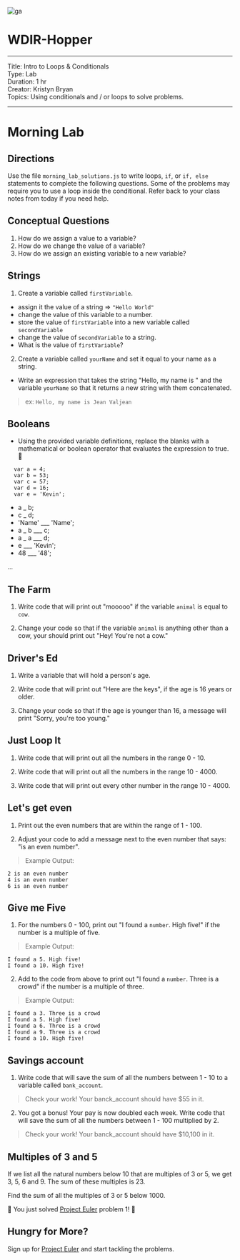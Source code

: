 ![ga](http://mobbook.generalassemb.ly/ga_cog.png)

# WDIR-Hopper

<hr>
Title: Intro to Loops & Conditionals<br>
Type: Lab<br>
Duration: 1 hr<br>
Creator: Kristyn Bryan<br>
Topics: Using conditionals and / or loops to solve problems.<br>
<hr>

# Morning Lab

## Directions

Use the file `morning_lab_solutions.js` to write loops, `if`, or `if, else` statements to complete the following questions. Some of the problems may require you to use a loop inside the conditional. Refer back to your class notes from today if you need help.

## Conceptual Questions

1. How do we assign a value to a variable? 
2. How do we change the value of a variable? 
3. How do we assign an existing variable to a new variable?

## Strings

1. Create a variable called `firstVariable`.
  - assign it the value of a string => `"Hello World"`
  - change the value of this variable to a number.
  - store the value of `firstVariable` into a new variable called `secondVariable` 
  - change the value of `secondVariable` to a string. 
  - What is the value of `firstVariable`?

2. Create a variable called `yourName` and set it equal to your name as a string.
  - Write an expression that takes the string "Hello, my name is " and the variable `yourName` so that it returns a new string with them concatenated. 
  
>ex: `Hello, my name is Jean Valjean`
  
## Booleans
- Using the provided variable definitions, replace the blanks with a mathematical or boolean operator that evaluates the expression to true. :wave:

```
  var a = 4;
  var b = 53;
  var c = 57;
  var d = 16;
  var e = 'Kevin';
```

-  a _ b;
-  c _ d;
-  'Name' ___ 'Name';
-  a _ b ___ c;
-  a _ a ___ d;
-  e ___ 'Kevin';
-  48 ___ '48';

...


## The Farm
1) Write code that will print out "mooooo" if the variable `animal` is equal to `cow`.

2) Change your code so that if the variable `animal` is anything other than a cow, your should print out "Hey! You're not a cow."

## Driver's Ed

1) Write a variable that will hold a person's age.

2) Write code that will print out "Here are the keys", if the age is 16 years or older.

3) Change your code so that if the age is younger than 16, a message will print "Sorry, you're too young."

## Just Loop It
1) Write code that will print out all the numbers in the range 0 - 10.

2) Write code that will print out all the numbers in the range 10 - 4000.

3) Write code that will print out every other number in the range 10 - 4000.

## Let's get even
1) Print out the even numbers that are within the range of 1 - 100.

2) Adjust your code to add a message next to the even number that says: "is an even number".

>Example Output:
```
2 is an even number
4 is an even number
6 is an even number
```

## Give me Five
1) For the numbers 0 - 100, print out "I found a `number`. High five!" if the number is a multiple of five.

>Example Output:
```
I found a 5. High five!
I found a 10. High five!
```

2) Add to the code from above to print out "I found a `number`. Three is a crowd" if the number is a multiple of three.

>Example Output:
```
I found a 3. Three is a crowd
I found a 5. High five!
I found a 6. Three is a crowd
I found a 9. Three is a crowd
I found a 10. High five!
```

## Savings account
1) Write code that will save the sum of all the numbers between 1 - 10 to a variable called `bank_account`.

>Check your work! Your banck_account should have $55 in it.

2) You got a bonus! Your pay is now doubled each week. Write code that will save the sum of all the numbers between 1 - 100 multiplied by 2.

>Check your work! Your banck_account should have $10,100 in it.


## Multiples of 3 and 5

If we list all the natural numbers below 10 that are multiples of 3 or 5, we get 3, 5, 6 and 9. The sum of these multiples is 23.

Find the sum of all the multiples of 3 or 5 below 1000.

:clap: You just solved [Project Euler](https://projecteuler.net/problem=1) problem 1! :clap:

## Hungry for More?
Sign up for [Project Euler](https://projecteuler.net/problem=1) and start tackling the problems.
